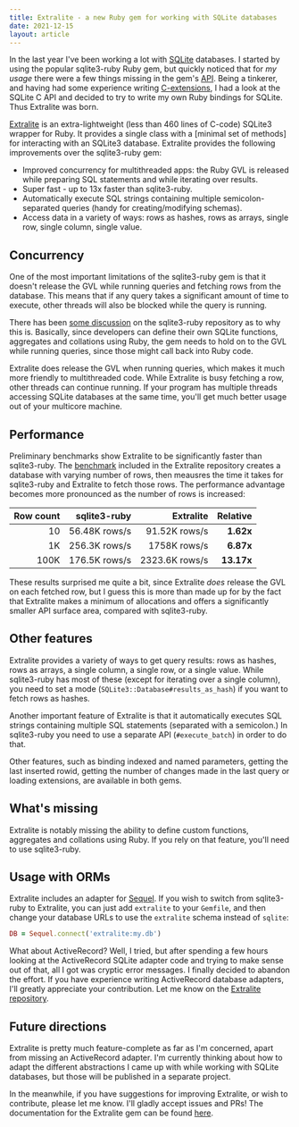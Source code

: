 ```yaml
---
title: Extralite - a new Ruby gem for working with SQLite databases
date: 2021-12-15
layout: article
---
```


In the last year I've been working a lot with [SQLite](https://sqlite.org/)
databases. I started by using the popular sqlite3-ruby Ruby gem, but quickly
noticed that for *my usage* there were a few things missing in the gem's
[API](https://www.rubydoc.info/gems/sqlite3/). Being a tinkerer, and having had
some experience writing [C-extensions](https://github.com/digital-fabric/polyphony), I had
a look at the SQLite C API and decided to try to write my own Ruby bindings for
SQLite. Thus Extralite was born.

[Extralite](https://github.com/digital-fabric/extralite) is an extra-lightweight
(less than 460 lines of C-code) SQLite3 wrapper for Ruby. It provides a single
class with a [minimal set of methods] for interacting with an SQLite3 database.
Extralite provides the following improvements over the sqlite3-ruby gem:

- Improved concurrency for multithreaded apps: the Ruby GVL is released while
  preparing SQL statements and while iterating over results.
- Super fast - up to 13x faster than sqlite3-ruby.
- Automatically execute SQL strings containing multiple semicolon-separated
  queries (handy for creating/modifying schemas).
- Access data in a variety of ways: rows as hashes, rows as arrays, single row,
  single column, single value.

## Concurrency

One of the most important limitations of the sqlite3-ruby gem is that it doesn't
release the GVL while running queries and fetching rows from the database. This
means that if any query takes a significant amount of time to execute, other
threads will also be blocked while the query is running.

There has been [some
discussion](https://github.com/sparklemotion/sqlite3-ruby/issues/287) on the
sqlite3-ruby repository as to why this is. Basically, since developers can
define their own SQLite functions, aggregates and collations using Ruby, the gem
needs to hold on to the GVL while running queries, since those might call back
into Ruby code.

Extralite does release the GVL when running queries, which makes it much more
friendly to multithreaded code. While Extralite is busy fetching a row, other
threads can continue running. If your program has multiple threads accessing
SQLite databases at the same time, you'll get much better usage out of your
multicore machine.

## Performance

Preliminary benchmarks show Extralite to be significantly faster than
sqlite3-ruby. The
[benchmark](https://github.com/digital-fabric/extralite/blob/main/test/perf_hash.rb)
included in the Extralite repository creates a database with varying number of
rows, then meausres the time it takes for sqlite3-ruby and Extralite to fetch
those rows. The performance advantage becomes more pronounced as the number of
rows is increased:

|Row count|sqlite3-ruby|Extralite|Relative|
|-:|-:|-:|-:|
|10|56.48K rows/s|91.52K rows/s|__1.62x__|
|1K|256.3K rows/s|1758K rows/s|__6.87x__|
|100K|176.5K rows/s|2323.6K rows/s|__13.17x__|

These results surprised me quite a bit, since Extralite *does* release the GVL
on each fetched row, but I guess this is more than made up for by the fact that
Extralite makes a minimum of allocations and offers a significantly smaller API
surface area, compared with sqlite3-ruby.

## Other features

Extralite provides a variety of ways to get query results: rows as hashes, rows
as arrays, a single column, a single row, or a single value. While sqlite3-ruby
has most of these (except for iterating over a single column), you need to set a
mode (`SQLite3::Database#results_as_hash`) if you want to fetch rows as hashes.

Another important feature of Extralite is that it automatically executes SQL
strings containing multiple SQL statements (separated with a semicolon.) In
sqlite3-ruby you need to use a separate API (`#execute_batch`) in order to do
that.

Other features, such as binding indexed and named parameters, getting the last
inserted rowid, getting the number of changes made in the last query or loading
extensions, are available in both gems.

## What's missing

Extralite is notably missing the ability to define custom functions, aggregates
and collations using Ruby. If you rely on that feature, you'll need to use
sqlite3-ruby.

## Usage with ORMs

Extralite includes an adapter for
[Sequel](https://github.com/jeremyevans/sequel). If you wish to switch from
sqlite3-ruby to Extralite, you can just add `extralite` to your `Gemfile`, and
then change your database URLs to use the `extralite` schema instead of
`sqlite`:

```ruby
DB = Sequel.connect('extralite:my.db')
```

What about ActiveRecord? Well, I tried, but after spending a few hours looking
at the ActiveRecord SQLite adapter code and trying to make sense out of that,
all I got was cryptic error messages. I finally decided to abandon the effort.
If you have experience writing ActiveRecord database adapters, I'll greatly
appreciate your contribution. Let me know on the [Extralite
repository](https://github.com/digital-fabric/extralite).

## Future directions

Extralite is pretty much feature-complete as far as I'm concerned, apart from
missing an ActiveRecord adapter. I'm currently thinking about how to adapt the
different abstractions I came up with while working with SQLite databases, but
those will be published in a separate project.

In the meanwhile, if you have suggestions for improving Extralite, or wish to
contribute, please let me know. I'll gladly accept issues and PRs! The
documentation for the Extralite gem can be found
[here](https://www.rubydoc.info/gems/extralite).